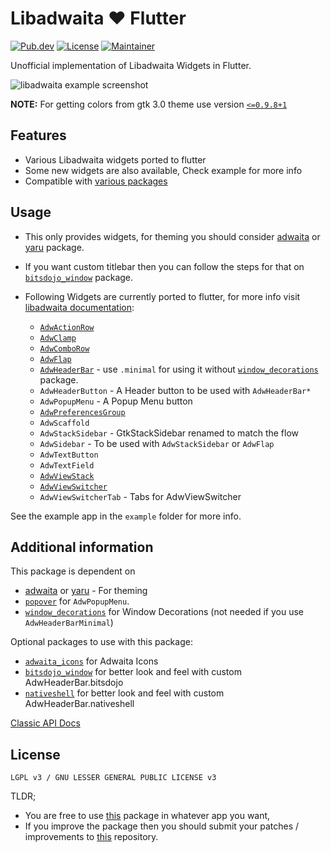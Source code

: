 # Libadwaita ❤️ Flutter

[![Pub.dev](https://img.shields.io/pub/v/libadwaita.svg)](https://pub.dev/packages/libadwaita)
[![License](https://img.shields.io/github/license/gtk-flutter/libadwaita?color=indigo)](LICENSE)
[![Maintainer](https://img.shields.io/badge/Maintainer-prateekmedia-informational)](https://github.com/prateekmedia)

Unofficial implementation of Libadwaita Widgets in Flutter.

![libadwaita example screenshot](https://user-images.githubusercontent.com/41370460/146646064-09e10e32-8635-43ed-bd9c-0ed191d30a97.png)

**NOTE:** For getting colors from gtk 3.0 theme use version [`<=0.9.8+1`](https://pub.dev/packages/gtk/versions/0.9.8+1)

## Features

- Various Libadwaita widgets ported to flutter
- Some new widgets are also available, Check example for more info
- Compatible with [various packages](#additional-information)

## Usage

- This only provides widgets, for theming you should consider [adwaita](https://pub.dev/packages/adwaita) or [yaru](https://github.com/ubuntu/yaru.dart) package.
- If you want custom titlebar then you can follow the steps for that on [`bitsdojo_window`](https://pub.dev/packages/bitsdojo_window) package.
- Following Widgets are currently ported to flutter, for more info visit [libadwaita documentation](https://gnome.pages.gitlab.gnome.org/libadwaita/doc/main/index.html#classes):

  - [`AdwActionRow`](https://gnome.pages.gitlab.gnome.org/libadwaita/doc/main/class.ActionRow.html)
  - [`AdwClamp`](https://gnome.pages.gitlab.gnome.org/libadwaita/doc/main/class.Clamp.html)
  - [`AdwComboRow`](https://gnome.pages.gitlab.gnome.org/libadwaita/doc/main/class.ComboRow.html)
  - [`AdwFlap`](https://gnome.pages.gitlab.gnome.org/libadwaita/doc/main/class.Flap.html)
  - [`AdwHeaderBar`](https://gnome.pages.gitlab.gnome.org/libadwaita/doc/main/class.HeaderBar.html) - use `.minimal` for using it without [`window_decorations`](https://pub.dev/packages/window_decorations) package.
  - `AdwHeaderButton` - A Header button to be used with `AdwHeaderBar*`
  - `AdwPopupMenu` - A Popup Menu button
  - [`AdwPreferencesGroup`](https://gnome.pages.gitlab.gnome.org/libadwaita/doc/main/class.PreferencesGroup.html)
  - `AdwScaffold`
  - `AdwStackSidebar` - GtkStackSidebar renamed to match the flow
  - `AdwSidebar` - To be used with `AdwStackSidebar` or `AdwFlap`
  - `AdwTextButton`
  - `AdwTextField`
  - [`AdwViewStack`](https://gnome.pages.gitlab.gnome.org/libadwaita/doc/main/class.ViewStack.html)
  - [`AdwViewSwitcher`](https://gnome.pages.gitlab.gnome.org/libadwaita/doc/main/class.ViewSwitcher.html)
  - `AdwViewSwitcherTab` - Tabs for AdwViewSwitcher

See the example app in the `example` folder for more info.

## Additional information

This package is dependent on

- [adwaita](https://pub.dev/packages/adwaita) or [yaru](https://github.com/ubuntu/yaru.dart) - For theming
- [`popover`](https://pub.dev/packages/popover) for `AdwPopupMenu`.
- [`window_decorations`](https://pub.dev/packages/window_decorations) for Window Decorations (not needed if you use `AdwHeaderBarMinimal`)

Optional packages to use with this package:

- [`adwaita_icons`](https://pub.dev/packages/adwaita_icons) for Adwaita Icons
- [`bitsdojo_window`](https://pub.dev/packages/bitsdojo_window) for better look and feel with custom AdwHeaderBar.bitsdojo
- [`nativeshell`](https://pub.dev/packages/nativeshell) for better look and feel with custom AdwHeaderBar.nativeshell

[Classic API Docs](https://pub.dev/documentation/libadwaita/latest/)

## License

`LGPL v3 / GNU LESSER GENERAL PUBLIC LICENSE v3`

TLDR;

- You are free to use [this](https://pub.dev/packages/libadwaita) package in whatever app you want,
- If you improve the package then you should submit your patches / improvements to [this](https://github.com/prateekmedia/gtk-flutter) repository.